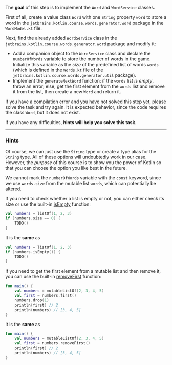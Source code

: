 The **goal** of this step is to implement the `Word` and `WordService` classes.

First of all, create a value class `Word` with one `String` property `word` to store a word in the `jetbrains.kotlin.course.words.generator.word` package in the `WordModel.kt` file.

Next, find the already added `WordService` class in the `jetbrains.kotlin.course.words.generator.word` package and modify it:
- Add a companion object to the `WordService` class and declare the `numberOfWords` variable to store the number
  of words in the game. Initialize this variable as the _size_ of the predefined list of words `words` (which is defined in the `Words.kt` file of the `jetbrains.kotlin.course.words.generator.util` package).
- Implement the `generateNextWord` function: if the `words` list _is empty_, throw an error;
  else, get the first element from the `words` list and remove it from the list, then create a new `Word` and return it.

<div class="hint" title="Click me if you pressed Check and found a compilation error">

  If you have a compilation error and you have not solved this step yet, please solve the task and try again. 
  It is expected behavior, since the code requires the class `Word`, but it does not exist.
</div>

If you have any difficulties, **hints will help you solve this task**.

----

### Hints

<div class="hint" title="Click me to learn why we use the value class">

Of course, we can just use the `String` type or create a type alias for the `String` type.
All of these options will undoubtedly work in our case.
However, the _purpose_ of this course is to show you the power of Kotlin so that you can
choose the option you like best in the future.
</div>

<div class="hint" title="Click me to learn why numberOfWords is not a const value">

We cannot mark the `numberOfWords` variable with the `const` keyword, since we use `words.size` from the mutable list `words`,
which can potentially be altered.
</div>

<div class="hint" title="Click me to learn about the `isEmpty` built-in function">

If you need to check whether a list is empty or not, you can either check its size or use the built-in [isEmpty](https://kotlinlang.org/api/latest/jvm/stdlib/kotlin.collections/is-empty.html) function:

  ```kotlin
  val numbers = listOf(1, 2, 3)
  if (numbers.size == 0) {
      TODO()
  }
  ```
It is the **same** as

  ```kotlin
  val numbers = listOf(1, 2, 3)
  if (numbers.isEmpty()) {
      TODO()
  }
  ```
</div>

<div class="hint" title="Click me to learn about the `removeFirst` built-in function">

If you need to get the first element from a mutable list and then remove it, you can use the built-in [removeFirst](https://kotlinlang.org/api/latest/jvm/stdlib/kotlin.collections/remove-first.html) function:

```kotlin
fun main() {
    val numbers = mutableListOf(2, 3, 4, 5)
    val first = numbers.first()
    numbers.drop(1)
    println(first) // 2
    println(numbers) // [3, 4, 5]
}
```
It is the **same** as

```kotlin
fun main() {
    val numbers = mutableListOf(2, 3, 4, 5)
    val first = numbers.removeFirst()
    println(first) // 2
    println(numbers) // [3, 4, 5]
}
```
</div>
